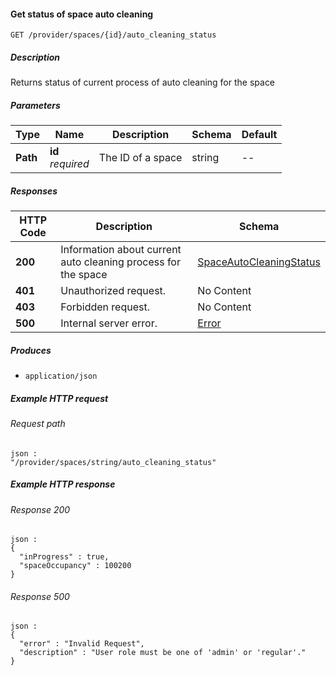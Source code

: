
<a name="get_provider_space_auto_cleaning_status"></a>
#### Get status of space auto cleaning
```
GET /provider/spaces/{id}/auto_cleaning_status
```


##### Description
Returns status of current process of auto cleaning for the space


##### Parameters

|Type|Name|Description|Schema|Default|
|---|---|---|---|---|
|**Path**|**id**  <br>*required*|The ID of a space|string|--|


##### Responses

|HTTP Code|Description|Schema|
|---|---|---|
|**200**|Information about current auto cleaning process for the space|[SpaceAutoCleaningStatus](../definitions/SpaceAutoCleaningStatus.md#spaceautocleaningstatus)|
|**401**|Unauthorized request.|No Content|
|**403**|Forbidden request.|No Content|
|**500**|Internal server error.|[Error](../definitions/Error.md#error)|


##### Produces

* `application/json`


##### Example HTTP request

###### Request path
```
json :
"/provider/spaces/string/auto_cleaning_status"
```


##### Example HTTP response

###### Response 200
```
json :
{
  "inProgress" : true,
  "spaceOccupancy" : 100200
}
```


###### Response 500
```
json :
{
  "error" : "Invalid Request",
  "description" : "User role must be one of 'admin' or 'regular'."
}
```



